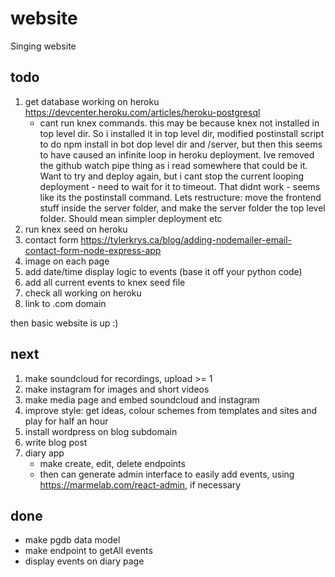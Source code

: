 # website
Singing website

## todo
1. get database working on heroku https://devcenter.heroku.com/articles/heroku-postgresql
   - cant run knex commands. this may be because knex not installed in top level dir. So i installed it in top level dir, modified postinstall script to do npm install in bot dop level dir and /server, but then this seems to have caused an infinite loop in heroku deployment. Ive removed the github watch pipe thing as i read somewhere that could be it. Want to try and deploy again, but i cant stop the current looping deployment - need to wait for it to timeout.
   That didnt work - seems like its the postinstall command. Lets restructure: move the frontend stuff inside the server folder, and make the server folder the top level folder. Should mean simpler deployment etc
1. run knex seed on heroku
1. contact form https://tylerkrys.ca/blog/adding-nodemailer-email-contact-form-node-express-app
1. image on each page
1. add date/time display logic to events (base it off your python code)
1. add all current events to knex seed file
1. check all working on heroku
1. link to .com domain

then basic website is up :)

## next
1. make soundcloud for recordings, upload >= 1
1. make instagram for images and short videos
1. make media page and embed soundcloud and instagram
1. improve style: get ideas, colour schemes from templates and sites and play for half an hour
1. install wordpress on blog subdomain
1. write blog post
1. diary app
   - make create, edit, delete endpoints
   - then can generate admin interface to easily add events, using https://marmelab.com/react-admin, if necessary

## done
- make pgdb data model
- make endpoint to getAll events
- display events on diary page
